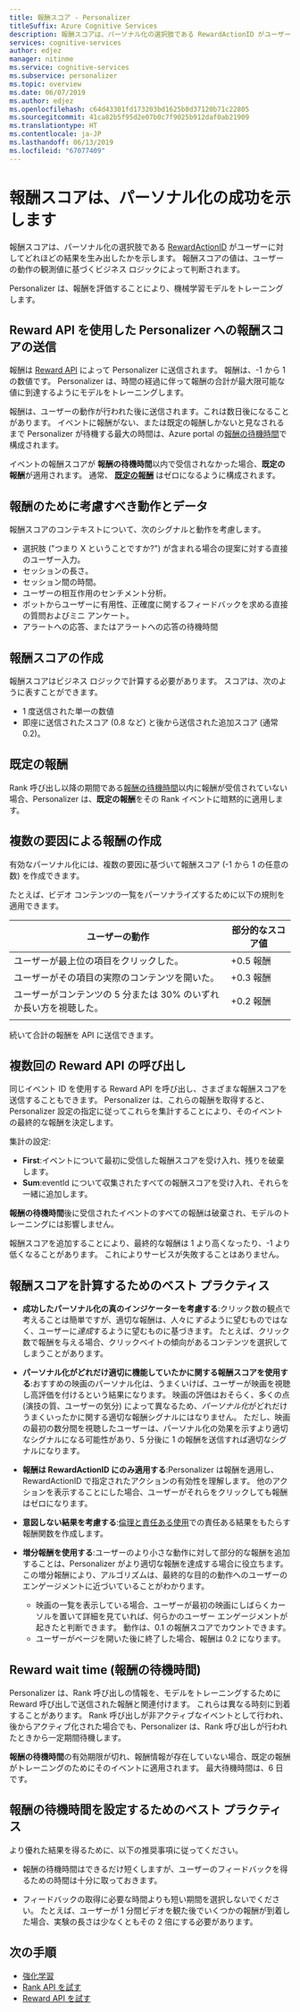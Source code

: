 ```yaml
---
title: 報酬スコア - Personalizer
titleSuffix: Azure Cognitive Services
description: 報酬スコアは、パーソナル化の選択肢である RewardActionID がユーザーに対してどれほどの結果を生み出したかを示します。 報酬スコアの値は、ユーザーの動作の観測値に基づくビジネス ロジックによって判断されます。 Personalizer は、報酬を評価することにより、機械学習モデルをトレーニングします。
services: cognitive-services
author: edjez
manager: nitinme
ms.service: cognitive-services
ms.subservice: personalizer
ms.topic: overview
ms.date: 06/07/2019
ms.author: edjez
ms.openlocfilehash: c64d43301fd173203bd1625b8d37120b71c22805
ms.sourcegitcommit: 41ca82b5f95d2e07b0c7f9025b912daf0ab21909
ms.translationtype: HT
ms.contentlocale: ja-JP
ms.lasthandoff: 06/13/2019
ms.locfileid: "67077409"
---
```

# <a name="reward-scores-indicate-success-of-personalization"></a>報酬スコアは、パーソナル化の成功を示します

報酬スコアは、パーソナル化の選択肢である [RewardActionID](https://docs.microsoft.com/rest/api/cognitiveservices/personalizer/rank/rank#response) がユーザーに対してどれほどの結果を生み出したかを示します。 報酬スコアの値は、ユーザーの動作の観測値に基づくビジネス ロジックによって判断されます。

Personalizer は、報酬を評価することにより、機械学習モデルをトレーニングします。 

## <a name="use-reward-api-to-send-reward-score-to-personalizer"></a>Reward API を使用した Personalizer への報酬スコアの送信

報酬は [Reward API](https://docs.microsoft.com/rest/api/cognitiveservices/personalizer/events/reward) によって Personalizer に送信されます。 報酬は、-1 から 1 の数値です。 Personalizer は、時間の経過に伴って報酬の合計が最大限可能な値に到達するようにモデルをトレーニングします。

報酬は、ユーザーの動作が行われた後に送信されます。これは数日後になることがあります。 イベントに報酬がない、または既定の報酬しかないと見なされるまで Personalizer が待機する最大の時間は、Azure portal の[報酬の待機時間](#reward-wait-time)で構成されます。

イベントの報酬スコアが **報酬の待機時間**以内で受信されなかった場合、**既定の報酬**が適用されます。 通常、 **[既定の報酬](how-to-settings.md#configure-reward-settings-for-the-feedback-loop-based-on-use-case)** はゼロになるように構成されます。


## <a name="behaviors-and-data-to-consider-for-rewards"></a>報酬のために考慮すべき動作とデータ

報酬スコアのコンテキストについて、次のシグナルと動作を考慮します。

* 選択肢 ("つまり X ということですか?") が含まれる場合の提案に対する直接のユーザー入力。
* セッションの長さ。
* セッション間の時間。
* ユーザーの相互作用のセンチメント分析。
* ボットからユーザーに有用性、正確度に関するフィードバックを求める直接の質問およびミニ アンケート。
* アラートへの応答、またはアラートへの応答の待機時間

## <a name="composing-reward-scores"></a>報酬スコアの作成

報酬スコアはビジネス ロジックで計算する必要があります。 スコアは、次のように表すことができます。

* 1 度送信された単一の数値 
* 即座に送信されたスコア (0.8 など) と後から送信された追加スコア (通常 0.2)。

## <a name="default-rewards"></a>既定の報酬

Rank 呼び出し以降の期間である[報酬の待機時間](#reward-wait-time)以内に報酬が受信されていない場合、Personalizer は、**既定の報酬**をその Rank イベントに暗黙的に適用します。

## <a name="building-up-rewards-with-multiple-factors"></a>複数の要因による報酬の作成  

有効なパーソナル化には、複数の要因に基づいて報酬スコア (-1 から 1 の任意の数) を作成できます。 

たとえば、ビデオ コンテンツの一覧をパーソナライズするために以下の規則を適用できます。

|ユーザーの動作|部分的なスコア値|
|--|--|
|ユーザーが最上位の項目をクリックした。|+0.5 報酬|
|ユーザーがその項目の実際のコンテンツを開いた。|+0.3 報酬|
|ユーザーがコンテンツの 5 分または 30% のいずれか長い方を視聴した。|+0.2 報酬|
|||

続いて合計の報酬を API に送信できます。

## <a name="calling-the-reward-api-multiple-times"></a>複数回の Reward API の呼び出し

同じイベント ID を使用する Reward API を呼び出し、さまざまな報酬スコアを送信することもできます。 Personalizer は、これらの報酬を取得すると、Personalizer 設定の指定に従ってこれらを集計することにより、そのイベントの最終的な報酬を決定します。

集計の設定:

*  **First**:イベントについて最初に受信した報酬スコアを受け入れ、残りを破棄します。
* **Sum**:eventId について収集されたすべての報酬スコアを受け入れ、それらを一緒に追加します。

**報酬の待機時間**後に受信されたイベントのすべての報酬は破棄され、モデルのトレーニングには影響しません。

報酬スコアを追加することにより、最終的な報酬は 1 より高くなったり、-1 より低くなることがあります。 これによりサービスが失敗することはありません。

<!--
@edjez - is the number ignored if it is outside the acceptable range?
-->

## <a name="best-practices-for-calculating-reward-score"></a>報酬スコアを計算するためのベスト プラクティス

* **成功したパーソナル化の真のインジケーターを考慮する**:クリック数の観点で考えることは簡単ですが、適切な報酬は、人々に*する*ように望むものではなく、ユーザーに*達成*するように望むものに基づきます。  たとえば、クリック数で報酬を与える場合、クリックベイトの傾向があるコンテンツを選択してしまうことがあります。

* **パーソナル化がどれだけ適切に機能していたかに関する報酬スコアを使用する**:おすすめの映画のパーソナル化は、うまくいけば、ユーザーが映画を視聴し高評価を付けるという結果になります。 映画の評価はおそらく、多くの点 (演技の質、ユーザーの気分) によって異なるため、*パーソナル化*がどれだけうまくいったかに関する適切な報酬シグナルにはなりません。 ただし、映画の最初の数分間を視聴したユーザーは、パーソナル化の効果を示すより適切なシグナルになる可能性があり、5 分後に 1 の報酬を送信すれば適切なシグナルになります。

* **報酬は RewardActionID にのみ適用する**:Personalizer は報酬を適用し、RewardActionID で指定されたアクションの有効性を理解します。 他のアクションを表示することにした場合、ユーザーがそれらをクリックしても報酬はゼロになります。

* **意図しない結果を考慮する**:[倫理と責任ある使用](ethics-responsible-use.md)での責任ある結果をもたらす報酬関数を作成します。

* **増分報酬を使用する**:ユーザーのより小さな動作に対して部分的な報酬を追加することは、Personalizer がより適切な報酬を達成する場合に役立ちます。 この増分報酬により、アルゴリズムは、最終的な目的の動作へのユーザーのエンゲージメントに近づいていることがわかります。
    * 映画の一覧を表示している場合、ユーザーが最初の映画にしばらくカーソルを置いて詳細を見ていれば、何らかのユーザー エンゲージメントが起きたと判断できます。 動作は、0.1 の報酬スコアでカウントできます。 
    * ユーザーがページを開いた後に終了した場合、報酬は 0.2 になります。 

## <a name="reward-wait-time"></a>Reward wait time (報酬の待機時間)

Personalizer は、Rank 呼び出しの情報を、モデルをトレーニングするために Reward 呼び出しで送信された報酬と関連付けます。 これらは異なる時刻に到着することがあります。 Rank 呼び出しが非アクティブなイベントとして行われ、後からアクティブ化された場合でも、Personalizer は、Rank 呼び出しが行われたときから一定期間待機します。

**報酬の待機時間**の有効期限が切れ、報酬情報が存在していない場合、既定の報酬がトレーニングのためにそのイベントに適用されます。 最大待機時間は、6 日です。

## <a name="best-practices-for-setting-reward-wait-time"></a>報酬の待機時間を設定するためのベスト プラクティス

より優れた結果を得るために、以下の推奨事項に従ってください。

* 報酬の待機時間はできるだけ短くしますが、ユーザーのフィードバックを得るための時間は十分に取っておきます。 

<!--@Edjez - storage quota? -->

* フィードバックの取得に必要な時間よりも短い期間を選択しないでください。 たとえば、ユーザーが 1 分間ビデオを観た後でいくつかの報酬が到着した場合、実験の長さは少なくともその 2 倍にする必要があります。

## <a name="next-steps"></a>次の手順

* [強化学習](concepts-reinforcement-learning.md) 
* [Rank API を試す](https://westus2.dev.cognitive.microsoft.com/docs/services/personalizer-api/operations/Rank/console)
* [Reward API を試す](https://westus2.dev.cognitive.microsoft.com/docs/services/personalizer-api/operations/Reward)

